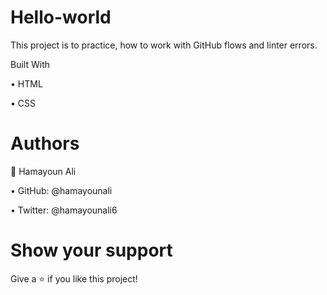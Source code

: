 # Hello-world
This project is to practice, how to work with GitHub flows and linter errors. 

Built With

•	HTML

•	CSS

# Authors

👤 Hamayoun Ali 

•	GitHub: @hamayounali

•	Twitter: @hamayounali6 

# Show your support
Give a ⭐️ if you like this project!


